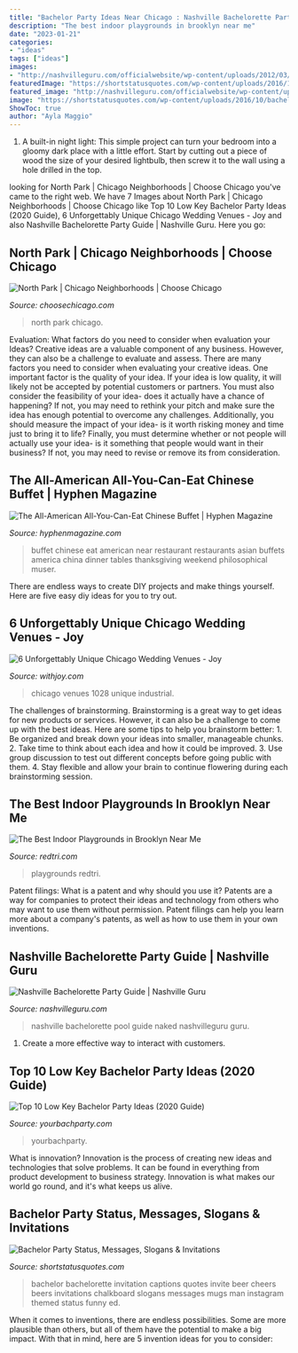 ```yaml
---
title: "Bachelor Party Ideas Near Chicago : Nashville Bachelorette Party Guide"
description: "The best indoor playgrounds in brooklyn near me"
date: "2023-01-21"
categories:
- "ideas"
tags: ["ideas"]
images:
- "http://nashvilleguru.com/officialwebsite/wp-content/uploads/2012/03/Bachelorette-Party-Nashville-1200x533.jpg"
featuredImage: "https://shortstatusquotes.com/wp-content/uploads/2016/10/bachelor-party-status-and-quotes.jpg"
featured_image: "http://nashvilleguru.com/officialwebsite/wp-content/uploads/2012/03/Bachelorette-Party-Nashville-1200x533.jpg"
image: "https://shortstatusquotes.com/wp-content/uploads/2016/10/bachelor-party-status-and-quotes.jpg"
ShowToc: true
author: "Ayla Maggio"
---
```



1. A built-in night light: This simple project can turn your bedroom into a gloomy dark place with a little effort. Start by cutting out a piece of wood the size of your desired lightbulb, then screw it to the wall using a hole drilled in the top.

	

		
looking for North Park | Chicago Neighborhoods | Choose Chicago you've came to the right web. We have 7 Images about North Park | Chicago Neighborhoods | Choose Chicago like Top 10 Low Key Bachelor Party Ideas (2020 Guide), 6 Unforgettably Unique Chicago Wedding Venues - Joy and also Nashville Bachelorette Party Guide | Nashville Guru. Here you go:
		
    
## North Park | Chicago Neighborhoods | Choose Chicago

<img loading=lazy src="https://assets.simpleviewinc.com/simpleview/image/upload/c_limit,h_1200,q_75,w_1200/v1/clients/choosechicago/508FB17FBFEE30EEC8B26F8D5DEA080B_b05e325b-dce1-473d-843f-7d87668bab3d.jpg" onerror="this.onerror=null;this.src='https://tse3.mm.bing.net/th?id=OIP.4k_brHogmJrYTZxowq-aTwHaDX&amp;pid=15.1';" alt="North Park | Chicago Neighborhoods | Choose Chicago">

_Source: choosechicago.com_

>north park chicago. 

	

Evaluation: What factors do you need to consider when evaluation your Ideas?
Creative ideas are a valuable component of any business. However, they can also be a challenge to evaluate and assess. There are many factors you need to consider when evaluating your creative ideas. 
One important factor is the quality of your idea. If your idea is low quality, it will likely not be accepted by potential customers or partners. You must also consider the feasibility of your idea- does it actually have a chance of happening? If not, you may need to rethink your pitch and make sure the idea has enough potential to overcome any challenges. Additionally, you should measure the impact of your idea- is it worth risking money and time just to bring it to life? Finally, you must determine whether or not people will actually use your idea- is it something that people would want in their business? If not, you may need to revise or remove its from consideration.

    
## The All-American All-You-Can-Eat Chinese Buffet | Hyphen Magazine

<img loading=lazy src="https://hyphenmagazine.com/sites/default/files/styles/full_node/public/blog/2013/12/all-american-chinese-buffet/buffet.jpg?itok=3NXs1jwm" onerror="this.onerror=null;this.src='https://tse3.mm.bing.net/th?id=OIP.QVIZDGf6ljaASzqWKXuTKgHaE6&amp;pid=15.1';" alt="The All-American All-You-Can-Eat Chinese Buffet | Hyphen Magazine">

_Source: hyphenmagazine.com_

>buffet chinese eat american near restaurant restaurants asian buffets america china dinner tables thanksgiving weekend philosophical muser. 

	

There are endless ways to create DIY projects and make things yourself. Here are five easy diy ideas for you to try out.

    
## 6 Unforgettably Unique Chicago Wedding Venues - Joy

<img loading=lazy src="https://withjoy-rehearsal-uploads.dexecure.net/uploads/uploads/gallery-1028-1024x683.jpg" onerror="this.onerror=null;this.src='https://tse4.mm.bing.net/th?id=OIP.JGOUBSHL229eiHJ5fs0QnAHaE8&amp;pid=15.1';" alt="6 Unforgettably Unique Chicago Wedding Venues - Joy">

_Source: withjoy.com_

>chicago venues 1028 unique industrial. 

	

The challenges of brainstorming.
Brainstorming is a great way to get ideas for new products or services. However, it can also be a challenge to come up with the best ideas. Here are some tips to help you brainstorm better: 1. Be organized and break down your ideas into smaller, manageable chunks. 2. Take time to think about each idea and how it could be improved. 3. Use group discussion to test out different concepts before going public with them. 4. Stay flexible and allow your brain to continue flowering during each brainstorming session.

    
## The Best Indoor Playgrounds In Brooklyn Near Me

<img loading=lazy src="https://redtri.com/wp-content/uploads/2020/02/play-greepoint-.jpg" onerror="this.onerror=null;this.src='https://tse4.mm.bing.net/th?id=OIP.KqIRSgr5NfcwEjdQNH631QHaFj&amp;pid=15.1';" alt="The Best Indoor Playgrounds in Brooklyn Near Me">

_Source: redtri.com_

>playgrounds redtri. 

	

Patent filings: What is a patent and why should you use it?
Patents are a way for companies to protect their ideas and technology from others who may want to use them without permission. Patent filings can help you learn more about a company's patents, as well as how to use them in your own inventions.

    
## Nashville Bachelorette Party Guide | Nashville Guru

<img loading=lazy src="http://nashvilleguru.com/officialwebsite/wp-content/uploads/2012/03/Bachelorette-Party-Nashville-1200x533.jpg" onerror="this.onerror=null;this.src='https://tse2.mm.bing.net/th?id=OIP.0iES_0_p3knSZyyPTpJTbQHaDS&amp;pid=15.1';" alt="Nashville Bachelorette Party Guide | Nashville Guru">

_Source: nashvilleguru.com_

>nashville bachelorette pool guide naked nashvilleguru guru. 

	

1. Create a more effective way to interact with customers.

    
## Top 10 Low Key Bachelor Party Ideas (2020 Guide)

<img loading=lazy src="http://www.yourbachparty.com/wp-content/uploads/2018/08/Depositphotos_104551400_m-2015.jpg" onerror="this.onerror=null;this.src='https://tse4.mm.bing.net/th?id=OIP.CM0yxMFp_reXhx0vu4hR_gHaE8&amp;pid=15.1';" alt="Top 10 Low Key Bachelor Party Ideas (2020 Guide)">

_Source: yourbachparty.com_

>yourbachparty. 

	

What is innovation?
Innovation is the process of creating new ideas and technologies that solve problems. It can be found in everything from product development to business strategy. Innovation is what makes our world go round, and it's what keeps us alive.

    
## Bachelor Party Status, Messages, Slogans &amp; Invitations

<img loading=lazy src="https://shortstatusquotes.com/wp-content/uploads/2016/10/bachelor-party-status-and-quotes.jpg" onerror="this.onerror=null;this.src='https://tse2.mm.bing.net/th?id=OIP.QJOnZho2lMQE8fDboL6lsQHaFS&amp;pid=15.1';" alt="Bachelor Party Status, Messages, Slogans &amp; Invitations">

_Source: shortstatusquotes.com_

>bachelor bachelorette invitation captions quotes invite beer cheers beers invitations chalkboard slogans messages mugs man instagram themed status funny ed. 

	

When it comes to inventions, there are endless possibilities. Some are more plausible than others, but all of them have the potential to make a big impact. With that in mind, here are 5 invention ideas for you to consider: 

